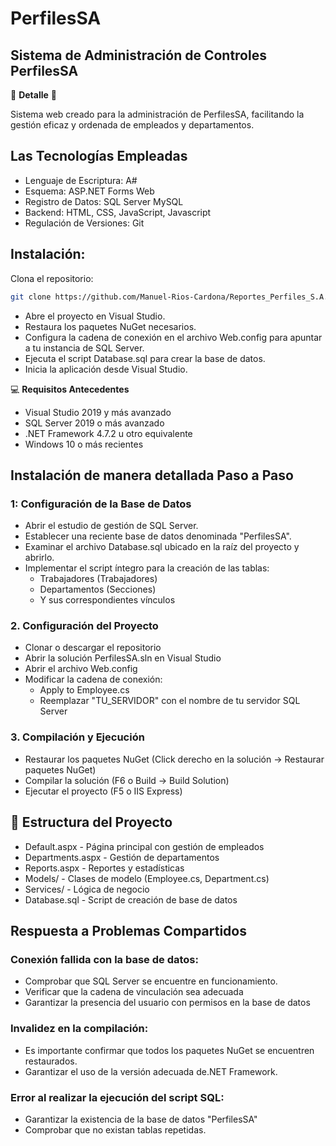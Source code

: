 # PerfilesSA
## Sistema de Administración de Controles PerfilesSA

🚀 **Detalle** 📜

Sistema web creado para la administración de PerfilesSA, facilitando la gestión eficaz y ordenada de empleados y departamentos.

## Las Tecnologías Empleadas
- Lenguaje de Escriptura: A#
- Esquema: ASP.NET Forms Web
- Registro de Datos: SQL Server MySQL
- Backend: HTML, CSS, JavaScript, Javascript
- Regulación de Versiones: Git

## Instalación:
Clona el repositorio: 
```bash
git clone https://github.com/Manuel-Rios-Cardona/Reportes_Perfiles_S.A.git
```
- Abre el proyecto en Visual Studio.
- Restaura los paquetes NuGet necesarios.
- Configura la cadena de conexión en el archivo Web.config para apuntar a tu instancia de SQL Server.
- Ejecuta el script Database.sql para crear la base de datos.
- Inicia la aplicación desde Visual Studio.

💻 **Requisitos Antecedentes**
- Visual Studio 2019 y más avanzado
- SQL Server 2019 o más avanzado
- .NET Framework 4.7.2 u otro equivalente
- Windows 10 o más recientes

## Instalación de manera detallada Paso a Paso

### 1: Configuración de la Base de Datos
- Abrir el estudio de gestión de SQL Server.
- Establecer una reciente base de datos denominada "PerfilesSA".
- Examinar el archivo Database.sql ubicado en la raíz del proyecto y abrirlo.
- Implementar el script íntegro para la creación de las tablas:
  - Trabajadores (Trabajadores)
  - Departamentos (Secciones)
  - Y sus correspondientes vínculos

### 2. Configuración del Proyecto
- Clonar o descargar el repositorio
- Abrir la solución PerfilesSA.sln en Visual Studio
- Abrir el archivo Web.config
- Modificar la cadena de conexión:
  - Apply to Employee.cs
  - Reemplazar "TU_SERVIDOR" con el nombre de tu servidor SQL Server

### 3. Compilación y Ejecución
- Restaurar los paquetes NuGet (Click derecho en la solución → Restaurar paquetes NuGet)
- Compilar la solución (F6 o Build → Build Solution)
- Ejecutar el proyecto (F5 o IIS Express)

## 📁 Estructura del Proyecto
- Default.aspx - Página principal con gestión de empleados
- Departments.aspx - Gestión de departamentos
- Reports.aspx - Reportes y estadísticas
- Models/ - Clases de modelo (Employee.cs, Department.cs)
- Services/ - Lógica de negocio
- Database.sql - Script de creación de base de datos

## Respuesta a Problemas Compartidos

### Conexión fallida con la base de datos:
- Comprobar que SQL Server se encuentre en funcionamiento.
- Verificar que la cadena de vinculación sea adecuada
- Garantizar la presencia del usuario con permisos en la base de datos

### Invalidez en la compilación:
- Es importante confirmar que todos los paquetes NuGet se encuentren restaurados.
- Garantizar el uso de la versión adecuada de.NET Framework.

### Error al realizar la ejecución del script SQL:
- Garantizar la existencia de la base de datos "PerfilesSA"
- Comprobar que no existan tablas repetidas.
